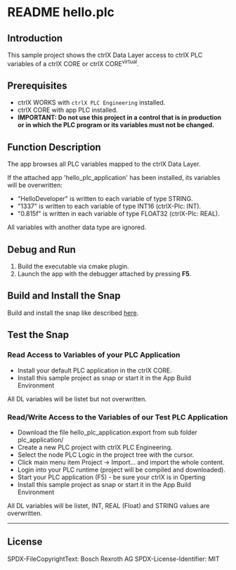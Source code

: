 # README hello.plc

## Introduction

This sample project shows the ctrlX Data Layer access to ctrlX PLC variables of a ctrlX CORE or ctrlX CORE<sup>virtual</sup>.

## Prerequisites

* ctrlX WORKS with `ctrlX PLC Engineering` installed.
* ctrlX CORE with app PLC installed.
* __IMPORTANT: Do not use this project in a control that is in production or in which the PLC program or its variables must not be changed.__

## Function Description

The app browses all PLC variables mapped to the ctrlX Data Layer.

If the attached app 'hello_plc_application' has been installed, its variables will be overwritten:

* "HelloDeveloper" is written to each variable of type STRING.
* "1337" is written to each variable of type INT16 (ctrlX-Plc: INT).
* "0.815f" is written in each variable of type FLOAT32 (ctrlX-Plc: REAL).

All variables with another data type are ignored.

## Debug and Run

1. Build the executable via cmake plugin.
2. Launch the app with the debugger attached by pressing __F5__.

## Build and Install the Snap

Build and install the snap like described [here](../README.md).

## Test the Snap

### Read Access to Variables of your PLC Application

* Install your default PLC application in the ctrlX CORE.
* Install this sample project as snap or start it in the App Build Environment

All DL variables will be listet but not overwritten.

### Read/Write Access to the Variables of our Test PLC Application

* Download the file hello_plc_application.export from sub folder plc_application/
* Create a new PLC project with ctrlX PLC Engineering.
* Select the node PLC Logic in the project tree with the cursor.
* Click main menu item Project -> Import... and import the whole content.
* Login into your PLC runtime (project will be compiled and downloaded).
* Start your PLC application (F5) - be sure your ctrlX is in Operting
* Install this sample project as snap or start it in the App Build Environment

All DL variables will be listet, INT, REAL (Float) and STRING values are overwritten.

___

## License

SPDX-FileCopyrightText: Bosch Rexroth AG
SPDX-License-Identifier: MIT
